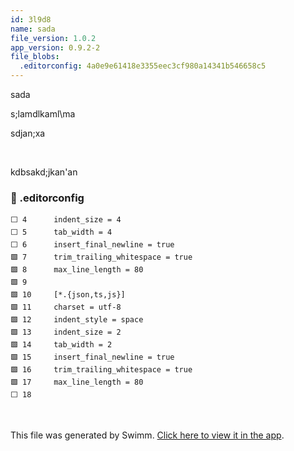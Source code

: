 ```yaml
---
id: 3l9d8
name: sada
file_version: 1.0.2
app_version: 0.9.2-2
file_blobs:
  .editorconfig: 4a0e9e61418e3355eec3cf980a14341b546658c5
---
```


sada




s;lamdlkaml\\ma




sdjan;xa

<br/>

kdbsakd;jkan'an
<!-- NOTE-swimm-snippet: the lines below link your snippet to Swimm -->
### 📄 .editorconfig
```editorconfig
⬜ 4      indent_size = 4
⬜ 5      tab_width = 4
⬜ 6      insert_final_newline = true
🟩 7      trim_trailing_whitespace = true
🟩 8      max_line_length = 80
🟩 9      
🟩 10     [*.{json,ts,js}]
🟩 11     charset = utf-8
🟩 12     indent_style = space
🟩 13     indent_size = 2
🟩 14     tab_width = 2
🟩 15     insert_final_newline = true
🟩 16     trim_trailing_whitespace = true
🟩 17     max_line_length = 80
⬜ 18     
```

<br/>

This file was generated by Swimm. [Click here to view it in the app](https://swimm-web-app.web.app/repos/Z2l0aHViJTNBJTNBYXplcm90aGNvcmUtd290bGslM0ElM0FtYW96U3dpbW0=/docs/3l9d8).